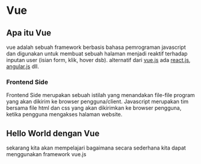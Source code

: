 # Vue

## Apa itu Vue

vue adalah sebuah framework berbasis bahasa pemrograman javascript dan digunakan untuk membuat sebuah halaman menjadi reaktif terhadap inputan user (isian form, klik, hover dsb). alternatif dari [vue.js](https://vuejs.org/) ada [react.js](https://reactjs.org/), [angular.js](https://angular.io/) dll.

### Frontend Side

Frontend Side merupakan sebuah istilah yang menandakan file-file program yang akan dikirim ke browser pengguna/client. Javascript merupakan tim bersama file html dan css yang akan dikirimkan ke browser pengguna, ketika pengguna mengakses halaman website.

## Hello World dengan Vue

sekarang kita akan mempelajari bagaimana secara sederhana kita dapat menggunakan framework vue.js
